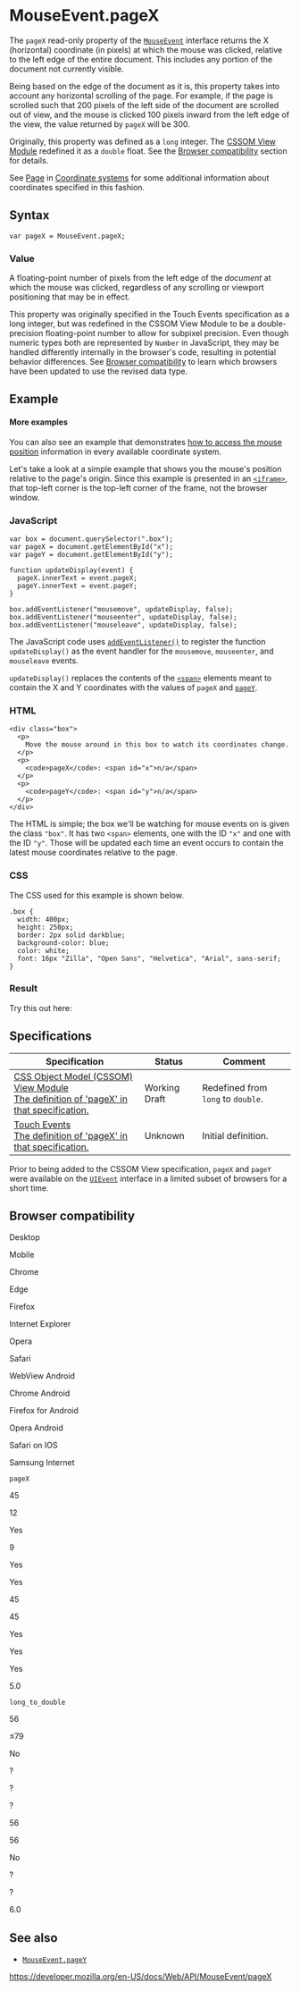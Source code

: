 # MouseEvent.pageX

The `pageX` read-only property of the [`MouseEvent`](../mouseevent) interface returns the X (horizontal) coordinate (in pixels) at which the mouse was clicked, relative to the left edge of the entire document. This includes any portion of the document not currently visible.

Being based on the edge of the document as it is, this property takes into account any horizontal scrolling of the page. For example, if the page is scrolled such that 200 pixels of the left side of the document are scrolled out of view, and the mouse is clicked 100 pixels inward from the left edge of the view, the value returned by `pageX` will be 300.

Originally, this property was defined as a `long` integer. The [CSSOM View Module](https://developer.mozilla.org/en-US/docs/Web/CSS/CSSOM_View) redefined it as a `double` float. See the [Browser compatibility](#browser_compatibility) section for details.

See [Page](https://developer.mozilla.org/en-US/docs/Web/CSS/CSSOM_View/Coordinate_systems#page) in [Coordinate systems](https://developer.mozilla.org/en-US/docs/Web/CSS/CSSOM_View/Coordinate_systems) for some additional information about coordinates specified in this fashion.

## Syntax

    var pageX = MouseEvent.pageX;

### Value

A floating-point number of pixels from the left edge of the _document_ at which the mouse was clicked, regardless of any scrolling or viewport positioning that may be in effect.

This property was originally specified in the Touch Events specification as a long integer, but was redefined in the CSSOM View Module to be a double-precision floating-point number to allow for subpixel precision. Even though numeric types both are represented by `Number` in JavaScript, they may be handled differently internally in the browser's code, resulting in potential behavior differences. See [Browser compatibility](#browser_compatibility) to learn which browsers have been updated to use the revised data type.

## Example

#### More examples

You can also see an example that demonstrates [how to access the mouse position](https://developer.mozilla.org/en-US/docs/Web/CSS/CSSOM_View/Coordinate_systems#example) information in every available coordinate system.

Let's take a look at a simple example that shows you the mouse's position relative to the page's origin. Since this example is presented in an [`<iframe>`](https://developer.mozilla.org/en-US/docs/Web/HTML/Element/iframe), that top-left corner is the top-left corner of the frame, not the browser window.

### JavaScript

    var box = document.querySelector(".box");
    var pageX = document.getElementById("x");
    var pageY = document.getElementById("y");

    function updateDisplay(event) {
      pageX.innerText = event.pageX;
      pageY.innerText = event.pageY;
    }

    box.addEventListener("mousemove", updateDisplay, false);
    box.addEventListener("mouseenter", updateDisplay, false);
    box.addEventListener("mouseleave", updateDisplay, false);

The JavaScript code uses [`addEventListener()`](../eventtarget/addeventlistener) to register the function `updateDisplay()` as the event handler for the `mousemove`, `mouseenter`, and `mouseleave` events.

`updateDisplay()` replaces the contents of the [`<span>`](https://developer.mozilla.org/en-US/docs/Web/HTML/Element/span) elements meant to contain the X and Y coordinates with the values of `pageX` and [`pageY`](pagey).

### HTML

    <div class="box">
      <p>
        Move the mouse around in this box to watch its coordinates change.
      </p>
      <p>
        <code>pageX</code>: <span id="x">n/a</span>
      </p>
      <p>
        <code>pageY</code>: <span id="y">n/a</span>
      </p>
    </div>

The HTML is simple; the box we'll be watching for mouse events on is given the class `"box"`. It has two `<span>` elements, one with the ID `"x"` and one with the ID `"y"`. Those will be updated each time an event occurs to contain the latest mouse coordinates relative to the page.

### CSS

The CSS used for this example is shown below.

    .box {
      width: 400px;
      height: 250px;
      border: 2px solid darkblue;
      background-color: blue;
      color: white;
      font: 16px "Zilla", "Open Sans", "Helvetica", "Arial", sans-serif;
    }

### Result

Try this out here:

## Specifications

<table><thead><tr class="header"><th>Specification</th><th>Status</th><th>Comment</th></tr></thead><tbody><tr class="odd"><td><a href="https://drafts.csswg.org/cssom-view/#dom-mouseevent-pagex">CSS Object Model (CSSOM) View Module<br />
<span class="small">The definition of 'pageX' in that specification.</span></a></td><td><span class="spec-wd">Working Draft</span></td><td>Redefined from <code>long</code> to <code>double</code>.</td></tr><tr class="even"><td><a href="https://www.w3.org/TR/touch-events/#widl-Touch-pageX">Touch Events<br />
<span class="small">The definition of 'pageX' in that specification.</span></a></td><td><span class="spec-">Unknown</span></td><td>Initial definition.</td></tr></tbody></table>

Prior to being added to the CSSOM View specification, `pageX` and `pageY` were available on the [`UIEvent`](../uievent) interface in a limited subset of browsers for a short time.

## Browser compatibility

Desktop

Mobile

Chrome

Edge

Firefox

Internet Explorer

Opera

Safari

WebView Android

Chrome Android

Firefox for Android

Opera Android

Safari on IOS

Samsung Internet

`pageX`

45

12

Yes

9

Yes

Yes

45

45

Yes

Yes

Yes

5.0

`long_to_double`

56

≤79

No

?

?

?

56

56

No

?

?

6.0

## See also

- [`MouseEvent.pageY`](pagey)

<a href="https://developer.mozilla.org/en-US/docs/Web/API/MouseEvent/pageX" class="_attribution-link">https://developer.mozilla.org/en-US/docs/Web/API/MouseEvent/pageX</a>
